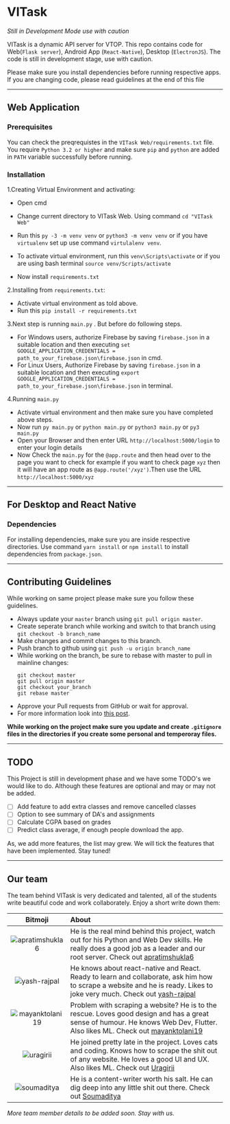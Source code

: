 # VITask
_Still in Development Mode use with caution_

VITask is a dynamic API server for VTOP. This repo contains code for Web(`Flask server`), Android App (`React-Native`), Desktop (`ElectronJS`). The code is still in development stage, use with caution.

Please make sure you install dependencies before running respective apps. If you are changing code, please read guidelines at the end of this file

---

## Web Application

### Prerequisites
You can check the preqrequistes in the `VITask Web/requirements.txt` file. You require `Python 3.2 or higher` and make sure `pip` and `python` are added in `PATH` variable successfully before running.

### Installation

1.Creating Virtual Environment and activating:
* Open cmd

* Change current directory to VITask Web. Using command `cd "VITask Web"`
* Run this `py -3 -m venv venv` or `python3 -m venv venv` or if you have `virtualenv` set up use command `virtulalenv venv`.
* To activate virtual environment, run this `venv\Scripts\activate` or if you are using bash terminal `source venv/Scripts/activate`
* Now install `requirements.txt`
    
2.Installing from `requirements.txt`:
* Activate virtual environment as told above.
* Run this `pip install -r requirements.txt`
     
3.Next step is running `main.py` . But before do following steps.

* For Windows users, authorize Firebase by saving `firebase.json` in a suitable location and then executing `set GOOGLE_APPLICATION_CREDENTIALS = path_to_your_firebase.json\firebase.json` in cmd.
* For Linux Users, Authorize Firebase by saving `firebase.json` in a suitable location and then executing `export GOOGLE_APPLICATION_CREDENTIALS = path_to_your_firebase.json\firebase.json` in terminal.
    
4.Running `main.py`

* Activate virtual environment and then make sure you have completed above steps.
* Now run `py main.py` or `python main.py` or `python3 main.py` or `py3 main.py`
* Open your Browser and then enter URL `http://localhost:5000/login` to enter your login details
* Now Check the `main.py` for the `@app.route` and then head over to the page you want to check for example if you want to check page `xyz`    then it will have an app route as `@app.route('/xyz')`.Then use the URL `http://localhost:5000/xyz`

---
## For Desktop and React Native

### Dependencies
For installing dependencies, make sure you are inside respective directories. Use command `yarn install` or `npm install` to install dependencies from `package.json`.

---
## Contributing Guidelines
While working on same project please make sure you follow these guidelines.

* Always update your `master` branch using `git pull origin master`.
* Create seperate branch while working and switch to that branch using `git checkout -b branch_name`
* Make changes and commit changes to this branch.
* Push branch to github using `git push -u origin branch_name`
* While working on the branch, be sure to rebase with master to pull in mainline changes:
  ```
  git checkout master
  git pull origin master
  git checkout your_branch
  git rebase master
* Approve your Pull requests from GitHub or wait for approval.
* For more information look into [this post](https://github.com/codepath/android_guides/wiki/Collaborating-on-Projects-with-Git).

**While working on the project make sure you update and create `.gitignore` files in the directories if you create some personal and temperoray files.**

---
## TODO


This Project is still in development phase and we have some TODO's we would like to do. Although these features are optional and may or may not be added. 

- [ ] Add feature to add extra classes and remove cancelled classes
- [ ] Option to see summary of DA's and assignments
- [ ] Calculate CGPA based on grades
- [ ] Predict class average, if enough people download the app.

As, we add more features, the list may grew. We will tick the features that have been implemented. Stay tuned!


---

## Our team

The team behind VITask is very dedicated and talented, all of the students write beautiful code and work collaborately. Enjoy a short write down them:

| Bitmoji | About|
|:----:|:----| 
| ![apratimshukla6](/resources/apratimshukla.png)  | He is the real mind behind this project, watch out for his Python and Web Dev skills. He really does a good job as a leader and our root server. Check out [apratimshukla6](http://github.com/apratimshukla6)
| ![yash-rajpal](/resources/yash-rajpal.png) | He knows about react-native and React. Ready to learn and collaborate, ask him how to scrape a website and he is ready. Likes to joke very much. Check out [yash-rajpal](http://github.com/yash-rajpal)|
| ![mayanktolani19](/resources/mayanktolani19.png) | Problem with scraping a website? He is to the rescue. Loves good design and has a great sense of humour. He knows Web Dev, Flutter. Also likes ML. Check out [mayanktolani19](http://github.com/mayanktolani19)|
| ![uragirii](/resources/uragirii.png)| He joined pretty late in the project. Loves cats and coding. Knows how to scrape the shit out of any website. He loves a good UI and UX.  Also likes ML. Check out [Uragirii](http://github.com/uragirii)
| ![soumaditya](/resources/soumaditya.jpeg)| He is a content-writer worth his salt. He can dig deep into any little shit out there. Check out [Soumaditya](https://github.com/soumaditya)




_More team member details to be added soon. Stay with us._

